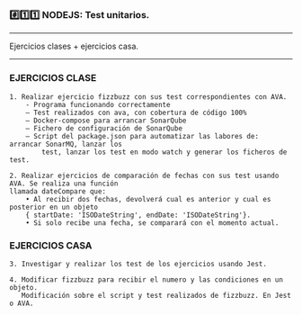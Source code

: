 ### #️⃣1️⃣1️⃣ NODEJS: Test unitarios.

---

Ejercicios clases + ejercicios casa.


---


### EJERCICIOS CLASE 
    1. Realizar ejercicio fizzbuzz con sus test correspondientes con AVA.
        - Programa funcionando correctamente
        – Test realizados con ava, con cobertura de código 100%
        – Docker-compose para arrancar SonarQube
        – Fichero de configuración de SonarQube
        – Script del package.json para automatizar las labores de: arrancar SonarMQ, lanzar los
            test, lanzar los test en modo watch y generar los ficheros de test.
        
    2. Realizar ejercicios de comparación de fechas con sus test usando AVA. Se realiza una función
    llamada dateCompare que:
        • Al recibir dos fechas, devolverá cual es anterior y cual es posterior en un objeto
        { startDate: 'ISODateString', endDate: 'ISODateString'}.
        • Si solo recibe una fecha, se comparará con el momento actual.
  
### EJERCICIOS CASA
    3. Investigar y realizar los test de los ejercicios usando Jest.
    
    4. Modificar fizzbuzz para recibir el numero y las condiciones en un objeto. 
       Modificación sobre el script y test realizados de fizzbuzz. En Jest o AVA.
  

